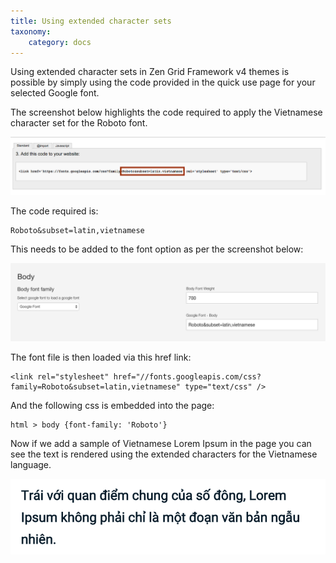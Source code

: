 ```yaml
---
title: Using extended character sets
taxonomy:
    category: docs
---
```



Using extended character sets in Zen Grid Framework v4 themes is possible by simply using the code provided in the quick use page for your selected Google font.

The screenshot below highlights the code required to apply the Vietnamese character set for the Roboto font.

![Extended Character Sets](/images/documentation/fonts/extended-font.png)


The code required is:

	Roboto&subset=latin,vietnamese


This needs to be added to the font option as per the screenshot below:

![extended-setting](/images/documentation/fonts/extended-setting.png)

The font file is then loaded via this href link:

	<link rel="stylesheet" href="//fonts.googleapis.com/css?family=Roboto&subset=latin,vietnamese" type="text/css" />
	  
And the following css is embedded into the page:

	html > body {font-family: 'Roboto'}

Now if we add a sample of Vietnamese Lorem Ipsum in the page you can see the text is rendered using the extended characters for the Vietnamese language.

![Vietnamese](/images/documentation/fonts/viet-sample.png)